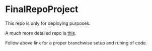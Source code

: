 # FinalRepoProject

This repo is only for deploying purposes.

A much more detailed repo is [this](https://github.com/Vibhordave/LeetcodeScrapperWithOutputFiles.git).

Follow above link for a proper branchwise setup and runing of code.
